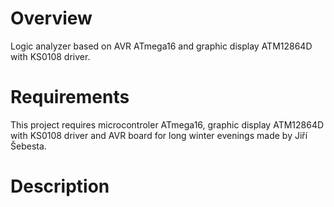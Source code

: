 # Overview
Logic analyzer based on AVR ATmega16 and graphic display ATM12864D with KS0108 driver.
# Requirements
This project requires microcontroler ATmega16, graphic display ATM12864D with KS0108 driver and AVR board for long winter evenings made by Jiří Šebesta.
# Description
